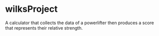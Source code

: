 # wilksProject
A calculator that collects the data of a powerlifter then produces a score that represents their relative strength.
